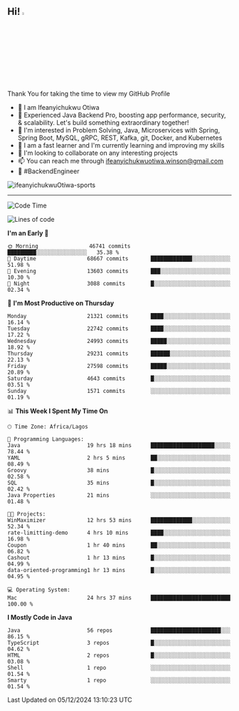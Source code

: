 <!-- BLOG-POST-LIST:START --><!-- BLOG-POST-LIST:END -->

## Hi! <img src="https://media.giphy.com/media/hvRJCLFzcasrR4ia7z/giphy.gif" width="4%"> 

Thank You for taking the time to view my GitHub Profile

- 👋 I am Ifeanyichukwu Otiwa
- 🚀 Experienced Java Backend Pro, boosting app performance, security, & scalability. Let's build something extraordinary together!
- 👀 I'm interested in Problem Solving, Java, Microservices with Spring, Spring Boot, MySQL, gRPC, REST, Kafka, git, Docker, and Kubernetes
- 🌱 I am a fast learner and I'm currently learning and improving my skills
- 💞️ I'm looking to collaborate on any interesting projects
- 📫 You can reach me through ifeanyichukwuotiwa.winson@gmail.com
- 🚀 #BackendEngineer

<p align="left" marginTop="10px"> <img src="https://komarev.com/ghpvc/?username=ifeanyichukwuOtiwa-sports&label=Profile%20views&color=0e75b6&style=for-the-badge" alt="ifeanyichukwuOtiwa-sports" /> </p>

***

<!--START_SECTION:waka-->
![Code Time](http://img.shields.io/badge/Code%20Time-3%2C193%20hrs%2035%20mins-blue)

![Lines of code](https://img.shields.io/badge/From%20Hello%20World%20I%27ve%20Written-33.0%20million%20lines%20of%20code-blue)

**I'm an Early 🐤** 

```text
🌞 Morning                46741 commits       █████████░░░░░░░░░░░░░░░░   35.38 % 
🌆 Daytime                68667 commits       █████████████░░░░░░░░░░░░   51.98 % 
🌃 Evening                13603 commits       ███░░░░░░░░░░░░░░░░░░░░░░   10.30 % 
🌙 Night                  3088 commits        █░░░░░░░░░░░░░░░░░░░░░░░░   02.34 % 
```
📅 **I'm Most Productive on Thursday** 

```text
Monday                   21321 commits       ████░░░░░░░░░░░░░░░░░░░░░   16.14 % 
Tuesday                  22742 commits       ████░░░░░░░░░░░░░░░░░░░░░   17.22 % 
Wednesday                24993 commits       █████░░░░░░░░░░░░░░░░░░░░   18.92 % 
Thursday                 29231 commits       ██████░░░░░░░░░░░░░░░░░░░   22.13 % 
Friday                   27598 commits       █████░░░░░░░░░░░░░░░░░░░░   20.89 % 
Saturday                 4643 commits        █░░░░░░░░░░░░░░░░░░░░░░░░   03.51 % 
Sunday                   1571 commits        ░░░░░░░░░░░░░░░░░░░░░░░░░   01.19 % 
```


📊 **This Week I Spent My Time On** 

```text
🕑︎ Time Zone: Africa/Lagos

💬 Programming Languages: 
Java                     19 hrs 18 mins      ████████████████████░░░░░   78.44 % 
YAML                     2 hrs 5 mins        ██░░░░░░░░░░░░░░░░░░░░░░░   08.49 % 
Groovy                   38 mins             █░░░░░░░░░░░░░░░░░░░░░░░░   02.58 % 
SQL                      35 mins             █░░░░░░░░░░░░░░░░░░░░░░░░   02.42 % 
Java Properties          21 mins             ░░░░░░░░░░░░░░░░░░░░░░░░░   01.48 % 

🐱‍💻 Projects: 
WinMaximizer             12 hrs 53 mins      █████████████░░░░░░░░░░░░   52.34 % 
rate-limitting-demo      4 hrs 10 mins       ████░░░░░░░░░░░░░░░░░░░░░   16.98 % 
Coupon                   1 hr 40 mins        ██░░░░░░░░░░░░░░░░░░░░░░░   06.82 % 
Cashout                  1 hr 13 mins        █░░░░░░░░░░░░░░░░░░░░░░░░   04.99 % 
data-oriented-programming1 hr 13 mins        █░░░░░░░░░░░░░░░░░░░░░░░░   04.95 % 

💻 Operating System: 
Mac                      24 hrs 37 mins      █████████████████████████   100.00 % 
```

**I Mostly Code in Java** 

```text
Java                     56 repos            ██████████████████████░░░   86.15 % 
TypeScript               3 repos             █░░░░░░░░░░░░░░░░░░░░░░░░   04.62 % 
HTML                     2 repos             █░░░░░░░░░░░░░░░░░░░░░░░░   03.08 % 
Shell                    1 repo              ░░░░░░░░░░░░░░░░░░░░░░░░░   01.54 % 
Smarty                   1 repo              ░░░░░░░░░░░░░░░░░░░░░░░░░   01.54 % 
```




 Last Updated on 05/12/2024 13:10:23 UTC
<!--END_SECTION:waka-->

<!--
<p align="center">
![trophy](https://github-profile-trophy.vercel.app/?username=ifeanyichukwuOtiwa-sports&theme=onedark) (https://github.com/ryo-ma/github-profile-trophy)
</p>
-->

<!---
ifeanyi-otiwa/ifeanyi-otiwa is a ✨ special ✨ repository because its `README.md` (this file) appears on your GitHub profile.
You can click the Preview link to take a look at your changes.
--->
